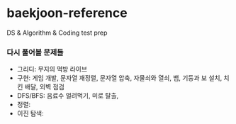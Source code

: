 # baekjoon-reference
DS &amp; Algorithm &amp; Coding test prep

### 다시 풀어볼 문제들
- 그리디: 무지의 먹방 라이브
- 구현: 게임 개발, 문자열 재정렬, 문자열 압축, 자물쇠와 열쇠, 뱀, 기둥과 보 설치, 치킨 배달, 외벽 점검
- DFS/BFS: 음료수 얼려먹기, 미로 탈출, 
- 정렬: 
- 이진 탐색: 
